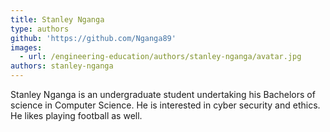 ```yaml
---
title: Stanley Nganga
type: authors
github: 'https://github.com/Nganga89'
images:
  - url: /engineering-education/authors/stanley-nganga/avatar.jpg
authors: stanley-nganga
---
```

Stanley Nganga is an undergraduate student undertaking his Bachelors of science in Computer Science. He is interested in cyber security and ethics. He likes playing football as well.
